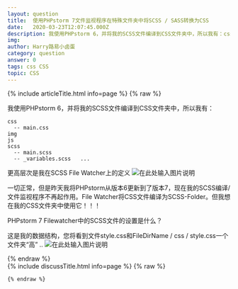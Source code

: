 ```yaml
---
layout: question
title:  使用PHPstorm 7文件监视程序在特殊文件夹中将SCSS / SASS转换为CSS
date:   2020-03-23T12:07:45.000Z
description: 我使用PHPstorm 6，并将我的SCSS文件编译到CSS文件夹中，所以我有：css  -- main.cssimgjsscss  -- ...
img: 
author: Harry路易小卤蛋
category: question
answer: 0
tags: css CSS
topic: CSS
---
```

<div class="article-root">
  <div class="article">
    {% include articleTitle.html info=page %}
    {% raw %}
    <div class="article-content"><p><font style="vertical-align: inherit;"><font style="vertical-align: inherit;">我使用PHPstorm 6，并将我的SCSS文件编译到CSS文件夹中，所以我有：</font></font></p>

<pre><code>css<font></font>
  -- main.css<font></font>
img<font></font>
js<font></font>
scss<font></font>
  -- main.scss<font></font>
  -- _variables.scss   ...<font></font>
</code></pre>

<p><font style="vertical-align: inherit;"><font style="vertical-align: inherit;">更高层次是我在SCSS File Watcher上的定义
</font></font><img src="https://www.samyoc.com//uploads/users/25284/images/thumbnails/1584965136196.png" data-src="https://www.samyoc.com//uploads/users/25284/images/1584965136196.png" alt="在此处输入图片说明"></p>

<p><font style="vertical-align: inherit;"><font style="vertical-align: inherit;">一切正常，但是昨天我将PHPstorm从版本6更新到了版本7，现在我的SCSS编译/文件监视程序不再起作用。</font><font style="vertical-align: inherit;">File Watcher将CSS文件编译为SCSS-Folder。</font><font style="vertical-align: inherit;">但我想在我的CSS文件夹中使用它！！！</font></font></p>

<p><font style="vertical-align: inherit;"><font style="vertical-align: inherit;">PHPstorm 7 Filewatcher中的SCSS文件的设置是什么？</font></font></p>

<p><font style="vertical-align: inherit;"><font style="vertical-align: inherit;">这是我的数据结构，您将看到文件style.css和FileDirName / css / style.css一个文件夹“高” ..
</font></font><img src="https://www.samyoc.com//uploads/users/25284/images/thumbnails/1584965136198.png" data-src="https://www.samyoc.com//uploads/users/25284/images/1584965136198.png" alt="在此处输入图片说明"></p></div>
    {% endraw %}
  </div>

  <div class="discuss-wrapper">
    {% include discussTitle.html info=page %}
    {% raw %}
    
    {% endraw %}
  </div>
<div>
